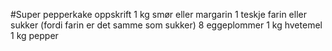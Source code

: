 #Super pepperkake oppskrift
1 kg smør eller margarin
1 teskje farin eller sukker (fordi farin er det samme som sukker)
8 eggeplommer
1 kg hvetemel
1 kg pepper